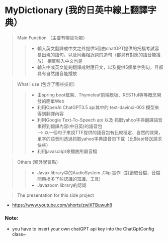 # MyDictionary (我的日英中線上翻譯字典）
> Main Function （主要有哪些功能）
>> * 輸入英文翻譯成中文之外提供5個由chatGPT提供的托福考試容易出現的語句，以及同義相近詞的造句（都具有對應的語音能播放）
>> 相反輸入中文也是
>> * 輸入中或英文能夠翻譯成對應日文，以及提供5個單字例句，且都具有自然語音能播放

> What I use (包含了哪些技術）
>> * 由spring boot框架、Thymeleaf前端模板、RESTful等等概念開發的簡單Web
>> * 利用OpenAI ChatGPT3.5 api其中的 text-davinci-003 模型來得到翻譯內容
>> * 利用Google Text-To-Speech api 以及 抓取yahoo字典翻譯語音來得到翻譯內容(中日英)的語音包<br>
     --> 以一個句子來說TTF提供的語音包有比較穩定、自然的效果，單字的語音則透過抓取yahoo字典語音包下載（比對api發送請求快些）
>> * 利用javascript來播放所屬音檔

> Others (額外學習點）
>> * Javax library中的AudioSystem ,Clip 實作（對讀取音檔，音檔間轉換多了些認識的知識、工具)
>> * Javazoom library的認識

> The presentation for this side project
* <https://www.youtube.com/shorts/zwiXTBuwuh8>

### Note:
* you have to insert your own chatGPT api key into the ChatGptConfig class~



